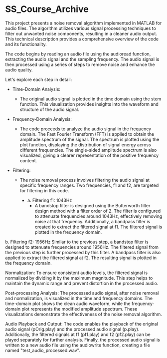 # SS_Course_Archive
This project presents a noise removal algorithm implemented in MATLAB for audio files. The algorithm utilizes various signal processing techniques to filter out unwanted noise components, resulting in a cleaner audio output. This technical description provides a comprehensive overview of the code and its functionality.

The code begins by reading an audio file using the audioread function, extracting the audio signal and the sampling frequency. The audio signal is then processed using a series of steps to remove noise and enhance the audio quality.

Let's explore each step in detail:
- Time-Domain Analysis:
  - The original audio signal is plotted in the time domain using the stem function. This visualization provides insights into the waveform and structure of the audio signal.

- Frequency-Domain Analysis:
  - The code proceeds to analyze the audio signal in the frequency domain. The Fast Fourier Transform (FFT) is applied to obtain the amplitude spectrum of the signal. The spectrum is plotted using the plot function, displaying the distribution of signal energy across different frequencies. The single-sided amplitude spectrum is also visualized, giving a clearer representation of the positive frequency content.

- Filtering:
  - The noise removal process involves filtering the audio signal at specific frequency ranges. Two frequencies, f1 and f2, are targeted for filtering in this code.

    - a. Filtering f1: 1043Hz
      - A bandstop filter is designed using the Butterworth filter design method with a filter order of 2. The filter is configured to attenuate frequencies around 1043Hz, effectively removing noise at that frequency. Additionally, a bandpass filter is created to extract the filtered signal at f1. The filtered signal is plotted in the frequency domain.

b. Filtering f2: 1956Hz
Similar to the previous step, a bandstop filter is designed to attenuate frequencies around 1956Hz. The filtered signal from the previous step is further processed by this filter. A bandpass filter is also applied to extract the filtered signal at f2. The resulting signal is plotted in the frequency domain.

Normalization:
To ensure consistent audio levels, the filtered signal is normalized by dividing it by the maximum magnitude. This step helps to maintain the dynamic range and prevent distortion in the processed audio.

Post-processing Analysis:
The processed audio signal, after noise removal and normalization, is visualized in the time and frequency domains. The time-domain plot shows the clean audio waveform, while the frequency-domain plot represents the modified amplitude spectrum. These visualizations demonstrate the effectiveness of the noise removal algorithm.

Audio Playback and Output:
The code enables the playback of the original audio signal (pOrig.play) and the processed audio signal (p.play). Additionally, the filtered signals at f1 (pf1.play) and f2 (pf2.play) can be played separately for further analysis. Finally, the processed audio signal is written to a new audio file using the audiowrite function, creating a file named "test_audio_processed.wav".
